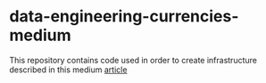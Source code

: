 # data-engineering-currencies-medium

This repository contains code used in order to create infrastructure described in this medium [article](https://medium.com/dev-genius/end-to-end-data-engineering-project-with-aws-s3-glue-athena-46fcb2925751)
